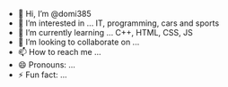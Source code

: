 - 👋 Hi, I’m @domi385
- 👀 I’m interested in ... IT, programming, cars and sports
- 🌱 I’m currently learning ... C++, HTML, CSS, JS
- 💞️ I’m looking to collaborate on ...
- 📫 How to reach me ...
- 😄 Pronouns: ...
- ⚡ Fun fact: ...

<!---
domi385/domi385 is a ✨ special ✨ repository because its `README.md` (this file) appears on your GitHub profile.
You can click the Preview link to take a look at your changes.
--->
